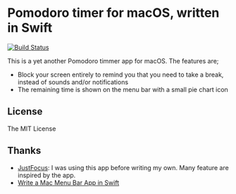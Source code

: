 # Pomodoro timer for macOS, written in Swift

[![Build Status](https://travis-ci.org/kzys/interval.svg?branch=master)](https://travis-ci.org/kzys/interval)

This is a yet another Pomodoro timmer app for macOS. The features are;

- Block your screen entirely to remind you that you need to take a break, instead of sounds and/or notifications
- The remaining time is shown on the menu bar with a small pie chart icon

## License

The MIT License

## Thanks

- [JustFocus](http://climstudio.com/justfocus/): I was using this app before writing my own. Many feature are inspired by the app.
- [ Write a Mac Menu Bar App in Swift](http://footle.org/2015/03/26/write-a-mac-menu-bar-app-in-swift/)

